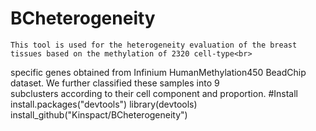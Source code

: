 # BCheterogeneity
    This tool is used for the heterogeneity evaluation of the breast tissues based on the methylation of 2320 cell-type<br>
specific genes obtained from Infinium HumanMethylation450 BeadChip dataset. We further classified these samples into 9 <br>
subclusters according to their cell component and proportion.
#Install
    install.packages("devtools")
    library(devtools)
    install_github("Kinspact/BCheterogeneity")
